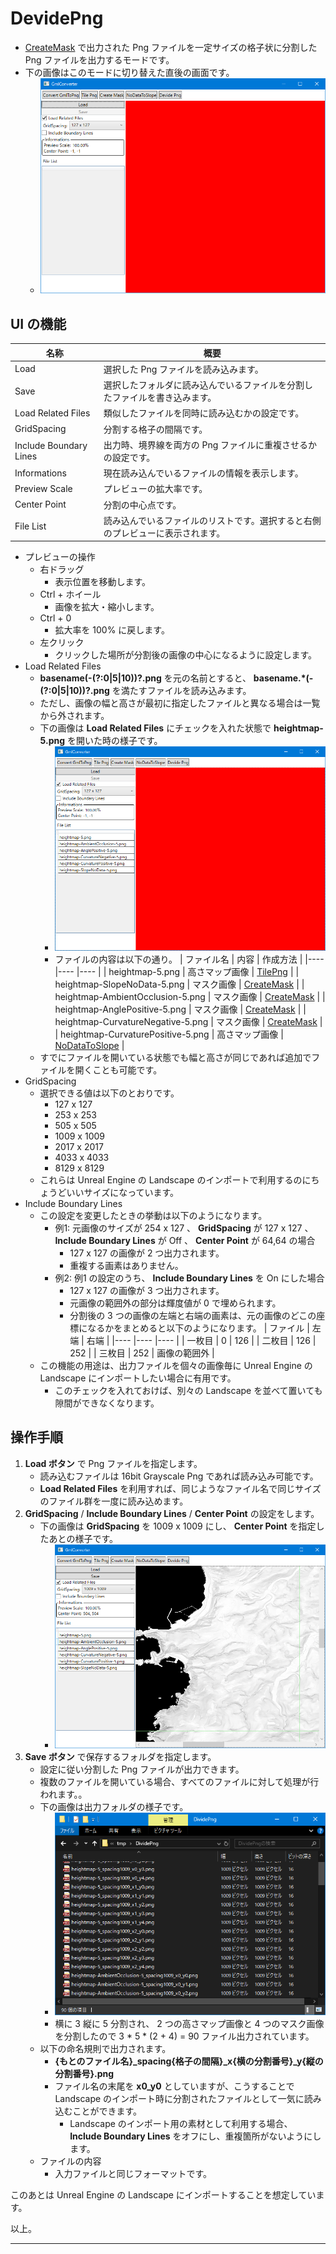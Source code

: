 # DevidePng

* [CreateMask](CreateMask.md) で出力された Png ファイルを一定サイズの格子状に分割した Png ファイルを出力するモードです。
* 下の画像はこのモードに切り替えた直後の画面です。
	* ![](Images/DevidePng/DevidePng_00.png)

## UI の機能

| 名称									| 概要																										|
|----									|----																										|
| Load									| 選択した Png ファイルを読み込みます。																		|
| Save									| 選択したフォルダに読み込んでいるファイルを分割したファイルを書き込みます。								|
| Load Related Files					| 類似したファイルを同時に読み込むかの設定です。															|
| GridSpacing							| 分割する格子の間隔です。																					|
| Include Boundary Lines				| 出力時、境界線を両方の Png ファイルに重複させるかの設定です。												|
| Informations							| 現在読み込んでいるファイルの情報を表示します。															|
| Preview Scale							| プレビューの拡大率です。																					|
| Center Point							| 分割の中心点です。																						|
| File List								| 読み込んでいるファイルのリストです。選択すると右側のプレビューに表示されます。							|

* プレビューの操作
	* 右ドラッグ
		* 表示位置を移動します。
	* Ctrl + ホイール
		* 画像を拡大・縮小します。
	* Ctrl + 0
		* 拡大率を 100% に戻します。
	* 左クリック
		* クリックした場所が分割後の画像の中心になるように設定します。
* Load Related Files
	* __basename(-(?:0|5|10))?\.png__ を元の名前とすると、 __basename.*(-(?:0|5|10))?\.png__ を満たすファイルを読み込みます。
	* ただし、画像の幅と高さが最初に指定したファイルと異なる場合は一覧から外されます。
	* 下の画像は __Load Related Files__ にチェックを入れた状態で __heightmap-5.png__ を開いた時の様子です。
		* ![](Images/DevidePng/DevidePng_01.png)
		* ファイルの内容は以下の通り。
			| ファイル名							| 内容				| 作成方法								|
			|---- 									|----				|----									|
			| heightmap-5.png						| 高さマップ画像	| [TilePng](TilePng.md)					|
			| heightmap-SlopeNoData-5.png			| マスク画像		| [CreateMask](CreateMask.md)			|
			| heightmap-AmbientOcclusion-5.png		| マスク画像		| [CreateMask](CreateMask.md)			|
			| heightmap-AnglePositive-5.png			| マスク画像		| [CreateMask](CreateMask.md)			|
			| heightmap-CurvatureNegative-5.png		| マスク画像		| [CreateMask](CreateMask.md)			|
			| heightmap-CurvaturePositive-5.png		| 高さマップ画像	| [NoDataToSlope](NoDataToSlope.md)		|
	* すでにファイルを開いている状態でも幅と高さが同じであれば追加でファイルを開くことも可能です。
* GridSpacing
	* 選択できる値は以下のとおりです。
		* 127 x 127
		* 253 x 253
		* 505 x 505
		* 1009 x 1009
		* 2017 x 2017
		* 4033 x 4033
		* 8129 x 8129
	* これらは Unreal Engine の Landscape のインポートで利用するのにちょうどいいサイズになっています。
* Include Boundary Lines
	* この設定を変更したときの挙動は以下のようになります。
		* 例1: 元画像のサイズが 254 x 127 、 __GridSpacing__ が 127 x 127 、 __Include Boundary Lines__ が Off 、 __Center Point__ が 64,64 の場合
			* 127 x 127 の画像が 2 つ出力されます。
			* 重複する画素はありません。
		* 例2: 例1 の設定のうち、 __Include Boundary Lines__ を On にした場合
			* 127 x 127 の画像が 3 つ出力されます。
			* 元画像の範囲外の部分は輝度値が 0 で埋められます。
			* 分割後の 3 つの画像の左端と右端の画素は、元の画像のどこの座標になるかをまとめると以下のようになります。
				| ファイル	| 左端	| 右端			|
				|----		|----	|----			|
				| 一枚目	| 0		| 126			|
				| 二枚目	| 126	| 252			|
				| 三枚目	| 252	| 画像の範囲外	|
	* この機能の用途は、出力ファイルを個々の画像毎に Unreal Engine の Landscape にインポートしたい場合に有用です。
		* このチェックを入れておけば、別々の Landscape を並べて置いても隙間ができなくなります。

## 操作手順

1. __Load ボタン__ で Png ファイルを指定します。
	* 読み込むファイルは 16bit Grayscale Png であれば読み込み可能です。
	* __Load Related Files__ を利用すれば、同じようなファイル名で同じサイズのファイル群を一度に読み込めます。
2. __GridSpacing__ / __Include Boundary Lines__ / __Center Point__ の設定をします。
	* 下の画像は __GridSpacing__ を 1009 x 1009 にし、 __Center Point__ を指定したあとの様子です。
		* ![](Images/DevidePng/DevidePng_02.png)
3. __Save ボタン__ で保存するフォルダを指定します。
	* 設定に従い分割した Png ファイルが出力できます。
	* 複数のファイルを開いている場合、すべてのファイルに対して処理が行われます。。
	* 下の画像は出力フォルダの様子です。
		* ![](Images/DevidePng/DevidePng_03.png)
		* 横に 3 縦に 5 分割され、 2 つの高さマップ画像と 4 つのマスク画像を分割したので 3 * 5 * (2 + 4) = 90 ファイル出力されています。
	* 以下の命名規則で出力されます。
		* **{もとのファイル名}_spacing{格子の間隔}_x{横の分割番号}_y{縦の分割番号}.png**
		* ファイル名の末尾を **x0_y0** としていますが、こうすることで Landscape のインポート時に分割されたファイルとして一気に読み込むことができます。
			* Landscape のインポート用の素材として利用する場合、 __Include Boundary Lines__ をオフにし、重複箇所がないようにします。
	* ファイルの内容
		* 入力ファイルと同じフォーマットです。

このあとは Unreal Engine の Landscape にインポートすることを想定しています。

以上。

----


